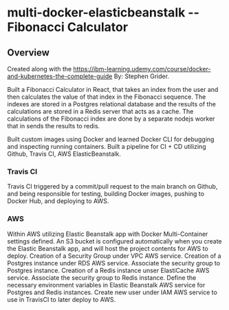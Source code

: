 # multi-docker-elasticbeanstalk -- Fibonacci Calculator

## Overview
Created along with the https://ibm-learning.udemy.com/course/docker-and-kubernetes-the-complete-guide By: Stephen Grider. 

Built a Fibonacci Calculator in React, that takes an index from the user and then calculates the value of that index in the Fibonacci sequence.
The indexes are stored in a Postgres relational database and the results of the calculations are stored in a Redis server that acts as a cache.
The calculations of the Fibonacci index are done by a separate nodejs worker that in sends the results to redis.

Built custom images using Docker and learned Docker CLI for debugging and inspecting running containers.
Built a pipeline for CI + CD utilizing Github, Travis CI, AWS ElasticBeanstalk.

### Travis CI 
Travis CI triggered by a commit/pull request to the main branch on Github, and being responsible for testing, building Docker images, pushing to Docker Hub, and deploying to AWS.  

### AWS 
Within AWS utilizing Elastic Beanstalk app with Docker Multi-Container settings defined.
An S3 bucket is configured automatically when you create the Elastic Beanstalk app, and will host the project contents for AWS to deploy.
Creation of a Security Group under VPC AWS service.
Creation of a Postgres instance under RDS AWS service.
Associate the security group to Postgres instance.
Creation of a Redis instance unser ElastiCache AWS service.
Associate the security group to Redis instance.
Define the necessary environment variables in Elastic Beanstalk AWS service for Postgres and Redis instances.
Create new user under IAM AWS service to use in TravisCI to later deploy to AWS.

